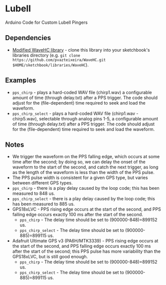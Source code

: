 # Lubell
Arduino Code for Custom Lubell Pingers

## Dependencies

* [Modified WaveHC library](https://github.com/pvazteixeira/WaveHC) - clone this library into your sketchbook's libraries directory (e.g. `git clone https://github.com/pvazteixeira/WaveHC.git $HOME/sketchbook/libraries/WaveHC`).


## Examples

* `pps_chirp` - plays a hard-coded WAV file (chirp1.wav) a configurable amount of time (through delay.txt) after a PPS trigger. The code should adjust for the (file-dependent) time required to seek and load the waveform.
* `pps_chirp_select` - plays a hard-coded WAV file (chirp1.wav - chirp5.wav), selectable through analog pins 1-5, a configurable amount of time (through delay.txt)  after a PPS trigger. The code should adjust for the (file-dependent) time required to seek and load the waveform.

## Notes

* We trigger the waveform on the PPS falling edge, which occurs at some time after the second; by doing so, we can delay the onset of the waveform to the start of the second, and catch the next trigger, as long as the length of the waveform is less than the width of the PPS pulse.
* The PPS pulse width is consistent for a given GPS type, but varies between different GPS types.
* `pps_chirp` - there is a play delay caused by the loop code; this has been measured to 848 us.
* `pps_chirp_select` - there is a play delay caused by the loop code; this has been measured to 885 us.
* GPS18xLVC - PPS rising edge occurs at the start of the second, and PPS falling edge occurs exactly 100 ms after the start of the second.
  * `pps_chirp` - The delay time should be set to (900000-848)=899152 us.
  * `pps_chirp_select` - The delay time should be set to (900000-885)=899115 us.
* Adafruit Ultimate GPS v3 (PA6H/MTK3339) - PPS rising edge occurs at the start of the second, and PPS falling edge occurs exactly 100 ms after the start of the second; this PPS pulse has more variability than the GPS18xLVC, but is still good enough.
  * `pps_chirp` - The delay time should be set to (900000-848)=899152 us.
  * `pps_chirp_select` - The delay time should be set to (900000-885)=899115 us.
